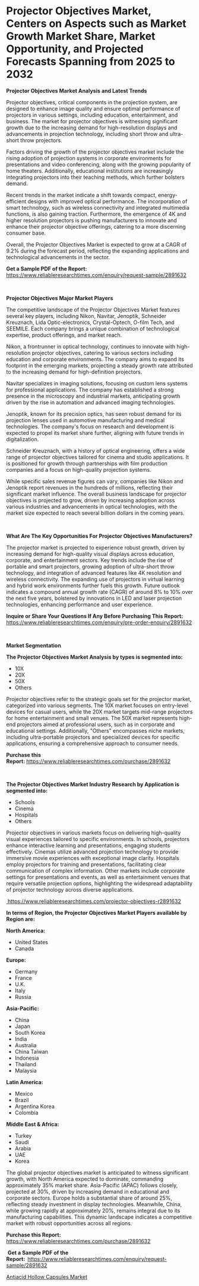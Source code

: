 <p><h1>Projector Objectives Market, Centers on Aspects such as Market Growth Market Share, Market Opportunity, and Projected Forecasts Spanning from 2025 to 2032</h1></p><p><strong>Projector Objectives Market Analysis and Latest Trends</strong></p>
<p><p>Projector objectives, critical components in the projection system, are designed to enhance image quality and ensure optimal performance of projectors in various settings, including education, entertainment, and business. The market for projector objectives is witnessing significant growth due to the increasing demand for high-resolution displays and advancements in projection technology, including short throw and ultra-short throw projectors.</p><p>Factors driving the growth of the projector objectives market include the rising adoption of projection systems in corporate environments for presentations and video conferencing, along with the growing popularity of home theaters. Additionally, educational institutions are increasingly integrating projectors into their teaching methods, which further bolsters demand.</p><p>Recent trends in the market indicate a shift towards compact, energy-efficient designs with improved optical performance. The incorporation of smart technology, such as wireless connectivity and integrated multimedia functions, is also gaining traction. Furthermore, the emergence of 4K and higher resolution projectors is pushing manufacturers to innovate and enhance their projector objective offerings, catering to a more discerning consumer base.</p><p>Overall, the Projector Objectives Market is expected to grow at a CAGR of 9.2% during the forecast period, reflecting the expanding applications and technological advancements in the sector.</p></p>
<p><strong>Get a Sample PDF of the Report:&nbsp;</strong> <a href="https://www.reliableresearchtimes.com/enquiry/request-sample/2891632?utm_campaign=3219&utm_medium=2&utm_source=Github&utm_content=ia&utm_term=14032025&utm_id=projector-objectives">https://www.reliableresearchtimes.com/enquiry/request-sample/2891632</a></p>
<p>&nbsp;</p>
<p><strong>Projector Objectives Major Market Players</strong></p>
<p><p>The competitive landscape of the Projector Objectives Market features several key players, including Nikon, Navitar, Jenoptik, Schneider Kreuznach, Lida Optic-electronics, Crystal-Optech, O-film Tech, and SEEMILE. Each company brings a unique combination of technological expertise, product offerings, and market reach.</p><p>Nikon, a frontrunner in optical technology, continues to innovate with high-resolution projector objectives, catering to various sectors including education and corporate environments. The company aims to expand its footprint in the emerging markets, projecting a steady growth rate attributed to the increasing demand for high-definition projectors.</p><p>Navitar specializes in imaging solutions, focusing on custom lens systems for professional applications. The company has established a strong presence in the microscopy and industrial markets, anticipating growth driven by the rise in automation and advanced imaging technologies.</p><p>Jenoptik, known for its precision optics, has seen robust demand for its projection lenses used in automotive manufacturing and medical technologies. The company's focus on research and development is expected to propel its market share further, aligning with future trends in digitalization.</p><p>Schneider Kreuznach, with a history of optical engineering, offers a wide range of projector objectives tailored for cinema and studio applications. It is positioned for growth through partnerships with film production companies and a focus on high-quality projection systems.</p><p>While specific sales revenue figures can vary, companies like Nikon and Jenoptik report revenues in the hundreds of millions, reflecting their significant market influence. The overall business landscape for projector objectives is projected to grow, driven by increasing adoption across various industries and advancements in optical technologies, with the market size expected to reach several billion dollars in the coming years.</p></p>
<p>&nbsp;</p>
<p><strong>What Are The Key Opportunities For Projector Objectives Manufacturers?</strong></p>
<p><p>The projector market is projected to experience robust growth, driven by increasing demand for high-quality visual displays across education, corporate, and entertainment sectors. Key trends include the rise of portable and smart projectors, growing adoption of ultra-short throw technology, and integration of advanced features like 4K resolution and wireless connectivity. The expanding use of projectors in virtual learning and hybrid work environments further fuels this growth. Future outlook indicates a compound annual growth rate (CAGR) of around 8% to 10% over the next five years, bolstered by innovations in LED and laser projection technologies, enhancing performance and user experience.</p></p>
<p><strong>Inquire or Share Your Questions If Any Before Purchasing This Report:</strong> <a href="https://www.reliableresearchtimes.com/enquiry/pre-order-enquiry/2891632?utm_campaign=3219&utm_medium=2&utm_source=Github&utm_content=ia&utm_term=14032025&utm_id=projector-objectives">https://www.reliableresearchtimes.com/enquiry/pre-order-enquiry/2891632</a></p>
<p>&nbsp;</p>
<p><strong>Market Segmentation</strong></p>
<p><strong>The Projector Objectives Market Analysis by types is segmented into:</strong></p>
<p><ul><li>10X</li><li>20X</li><li>50X</li><li>Others</li></ul></p>
<p><p>Projector objectives refer to the strategic goals set for the projector market, categorized into various segments. The 10X market focuses on entry-level devices for casual users, while the 20X market targets mid-range projectors for home entertainment and small venues. The 50X market represents high-end projectors aimed at professional users, such as in corporate and educational settings. Additionally, "Others" encompasses niche markets, including ultra-portable projectors and specialized devices for specific applications, ensuring a comprehensive approach to consumer needs.</p></p>
<p><strong>Purchase this Report:&nbsp;</strong><a href="https://www.reliableresearchtimes.com/purchase/2891632?utm_campaign=3219&utm_medium=2&utm_source=Github&utm_content=ia&utm_term=14032025&utm_id=projector-objectives">https://www.reliableresearchtimes.com/purchase/2891632</a></p>
<p>&nbsp;</p>
<p><strong>The Projector Objectives Market Industry Research by Application is segmented into:</strong></p>
<p><ul><li>Schools</li><li>Cinema</li><li>Hospitals</li><li>Others</li></ul></p>
<p><p>Projector objectives in various markets focus on delivering high-quality visual experiences tailored to specific environments. In schools, projectors enhance interactive learning and presentations, engaging students effectively. Cinemas utilize advanced projection technology to provide immersive movie experiences with exceptional image clarity. Hospitals employ projectors for training and presentations, facilitating clear communication of complex information. Other markets include corporate settings for presentations and events, as well as entertainment venues that require versatile projection options, highlighting the widespread adaptability of projector technology across diverse applications.</p></p>
<p><a href="https://www.reliableresearchtimes.com/projector-objectives-r2891632?utm_campaign=3219&utm_medium=2&utm_source=Github&utm_content=ia&utm_term=14032025&utm_id=projector-objectives">&nbsp;https://www.reliableresearchtimes.com/projector-objectives-r2891632</a></p>
<p><strong>In terms of Region, the Projector Objectives Market Players available by Region are:</strong></p>
<p>
    <p> <strong> North America: </strong>
        <ul>
            <li>United States</li>
            <li>Canada</li>
        </ul>
        </p> 
    <p> <strong> Europe: </strong>
        <ul>
            <li>Germany</li>
            <li>France</li>
            <li>U.K.</li>
            <li>Italy</li>
            <li>Russia</li>
        </ul>
        </p> 
    <p> <strong> Asia-Pacific: </strong>
        <ul>
            <li>China</li>
            <li>Japan</li>
            <li>South Korea</li>
            <li>India</li>
            <li>Australia</li>
            <li>China Taiwan</li>
            <li>Indonesia</li>
            <li>Thailand</li>
            <li>Malaysia</li>
        </ul>
        </p> 
    <p> <strong> Latin America: </strong>
        <ul>
            <li>Mexico</li>
            <li>Brazil</li>
            <li>Argentina Korea</li>
            <li>Colombia</li>
        </ul>
        </p> 
    <p> <strong> Middle East & Africa: </strong>
        <ul>
            <li>Turkey</li>
            <li>Saudi</li>
            <li>Arabia</li>
            <li>UAE</li>
            <li>Korea</li>
        </ul>
    </p>
    </p>
<p><p>The global projector objectives market is anticipated to witness significant growth, with North America expected to dominate, commanding approximately 35% market share. Asia-Pacific (APAC) follows closely, projected at 30%, driven by increasing demand in educational and corporate sectors. Europe holds a substantial share of around 25%, reflecting steady investment in display technologies. Meanwhile, China, while growing rapidly at approximately 20%, remains integral due to its manufacturing capabilities. This dynamic landscape indicates a competitive market with robust opportunities across all regions.</p></p>
<p><strong>Purchase this Report: </strong><a href="https://www.reliableresearchtimes.com/purchase/2891632?utm_campaign=3219&utm_medium=2&utm_source=Github&utm_content=ia&utm_term=14032025&utm_id=projector-objectives">https://www.reliableresearchtimes.com/purchase/2891632</a></p>
<p>&nbsp;<strong>Get a Sample PDF of the Report:&nbsp;&nbsp;</strong><a href="https://www.reliableresearchtimes.com/enquiry/request-sample/2891632?utm_campaign=3219&utm_medium=2&utm_source=Github&utm_content=ia&utm_term=14032025&utm_id=projector-objectives">https://www.reliableresearchtimes.com/enquiry/request-sample/2891632</a></p>
<p><strong></strong></p>
<p><p><a href="https://github.com/geyangvayora/Market-Research-Report-List-1/blob/main/antiacid-hollow-capsules-market.md?utm_campaign=3219&utm_medium=2&utm_source=Github&utm_content=ia&utm_term=14032025&utm_id=projector-objectives">Antiacid Hollow Capsules Market</a></p></p>